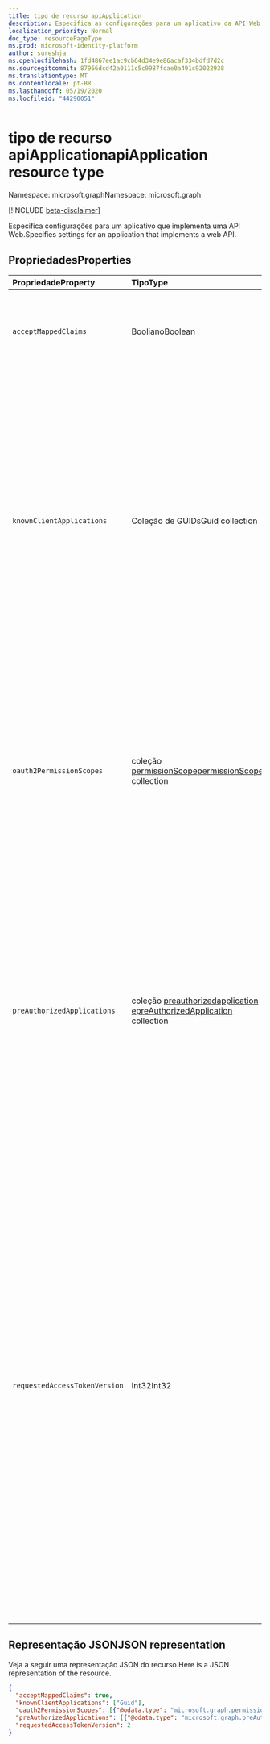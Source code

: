 ```yaml
---
title: tipo de recurso apiApplication
description: Especifica as configurações para um aplicativo da API Web.
localization_priority: Normal
doc_type: resourcePageType
ms.prod: microsoft-identity-platform
author: sureshja
ms.openlocfilehash: 1fd4867ee1ac9cb64d34e9e86acaf334bdfd7d2c
ms.sourcegitcommit: 87966dcd42a0111c5c9987fcae0a491c92022938
ms.translationtype: MT
ms.contentlocale: pt-BR
ms.lasthandoff: 05/19/2020
ms.locfileid: "44290051"
---
```

# <a name="apiapplication-resource-type"></a><span data-ttu-id="10488-103">tipo de recurso apiApplication</span><span class="sxs-lookup"><span data-stu-id="10488-103">apiApplication resource type</span></span>

<span data-ttu-id="10488-104">Namespace: microsoft.graph</span><span class="sxs-lookup"><span data-stu-id="10488-104">Namespace: microsoft.graph</span></span>

[!INCLUDE [beta-disclaimer](../../includes/beta-disclaimer.md)]

<span data-ttu-id="10488-105">Especifica configurações para um aplicativo que implementa uma API Web.</span><span class="sxs-lookup"><span data-stu-id="10488-105">Specifies settings for an application that implements a web API.</span></span>

## <a name="properties"></a><span data-ttu-id="10488-106">Propriedades</span><span class="sxs-lookup"><span data-stu-id="10488-106">Properties</span></span>

| <span data-ttu-id="10488-107">Propriedade</span><span class="sxs-lookup"><span data-stu-id="10488-107">Property</span></span> | <span data-ttu-id="10488-108">Tipo</span><span class="sxs-lookup"><span data-stu-id="10488-108">Type</span></span> | <span data-ttu-id="10488-109">Descrição</span><span class="sxs-lookup"><span data-stu-id="10488-109">Description</span></span> |
|:---------------|:--------|:----------|
|`acceptMappedClaims`| <span data-ttu-id="10488-110">Booliano</span><span class="sxs-lookup"><span data-stu-id="10488-110">Boolean</span></span> | <span data-ttu-id="10488-111">Quando true, permite que um aplicativo use o mapeamento de declarações sem especificar uma chave de assinatura personalizada.</span><span class="sxs-lookup"><span data-stu-id="10488-111">When true, allows an application to use claims mapping without specifying a custom signing key.</span></span> |
|`knownClientApplications`| <span data-ttu-id="10488-112">Coleção de GUIDs</span><span class="sxs-lookup"><span data-stu-id="10488-112">Guid collection</span></span> |<span data-ttu-id="10488-113">Usado para o consentimento de agrupamento se você tiver uma solução que contenha duas partes: um aplicativo cliente e um aplicativo de API Web personalizado.</span><span class="sxs-lookup"><span data-stu-id="10488-113">Used for bundling consent if you have a solution that contains two parts: a client app and a custom web API app.</span></span> <span data-ttu-id="10488-114">Se você definir a appID do aplicativo cliente com esse valor, o usuário só consenti uma vez para o aplicativo cliente.</span><span class="sxs-lookup"><span data-stu-id="10488-114">If you set the appID of the client app to this value, the user only consents once to the client app.</span></span> <span data-ttu-id="10488-115">O Azure AD sabe que a reenvio para o cliente significa implicitamente Confira a API Web e automaticamente provisiona entidades de serviço para ambas as APIs ao mesmo tempo.</span><span class="sxs-lookup"><span data-stu-id="10488-115">Azure AD knows that consenting to the client means implicitly consenting to the web API and automatically provisions service principals for both APIs at the same time.</span></span> <span data-ttu-id="10488-116">O cliente e o aplicativo da API Web devem ser registrados no mesmo locatário.</span><span class="sxs-lookup"><span data-stu-id="10488-116">Both the client and the web API app must be registered in the same tenant.</span></span>|
|`oauth2PermissionScopes`| <span data-ttu-id="10488-117">coleção [permissionScope](permissionscope.md)</span><span class="sxs-lookup"><span data-stu-id="10488-117">[permissionScope](permissionscope.md) collection</span></span> | <span data-ttu-id="10488-118">A definição das permissões delegadas expostas pela API Web representada por este registro de aplicativo.</span><span class="sxs-lookup"><span data-stu-id="10488-118">The definition of the delegated permissions exposed by the web API represented by this application registration.</span></span> <span data-ttu-id="10488-119">Essas permissões delegadas podem ser solicitadas por um aplicativo cliente e podem ser concedidas por usuários ou administradores durante o consentimento.</span><span class="sxs-lookup"><span data-stu-id="10488-119">These delegated permissions may be requested by a client application, and may be granted by users or administrators during consent.</span></span> <span data-ttu-id="10488-120">As permissões delegadas às vezes são chamadas de escopos OAuth 2,0.</span><span class="sxs-lookup"><span data-stu-id="10488-120">Delegated permissions are sometimes referred to as OAuth 2.0 scopes.</span></span> |
|`preAuthorizedApplications`| <span data-ttu-id="10488-121">coleção [preauthorizedapplication e](preauthorizedapplication.md)</span><span class="sxs-lookup"><span data-stu-id="10488-121">[preAuthorizedApplication](preauthorizedapplication.md) collection</span></span> | <span data-ttu-id="10488-122">Lista os aplicativos cliente que são previamente autorizados com as permissões delegadas especificadas para acessar as APIs desse aplicativo.</span><span class="sxs-lookup"><span data-stu-id="10488-122">Lists the client applications that are pre-authorized with the specified delegated permissions to access this application's APIs.</span></span> <span data-ttu-id="10488-123">Os usuários não precisam ser consentidos em qualquer aplicativo pré autorizado (para as permissões especificadas).</span><span class="sxs-lookup"><span data-stu-id="10488-123">Users are not required to consent to any pre-authorized application (for the permissions specified).</span></span> <span data-ttu-id="10488-124">No entanto, qualquer permissão adicional que não esteja listada no preAuthorizedApplications (solicitado por meio de consentimento incremental, por exemplo) exigirá o consentimento do usuário.</span><span class="sxs-lookup"><span data-stu-id="10488-124">However, any additional permissions not listed in preAuthorizedApplications (requested through incremental consent for example) will require user consent.</span></span> |
|`requestedAccessTokenVersion`| <span data-ttu-id="10488-125">Int32</span><span class="sxs-lookup"><span data-stu-id="10488-125">Int32</span></span> | <span data-ttu-id="10488-126">Especifica a versão do token de acesso esperada por este recurso.</span><span class="sxs-lookup"><span data-stu-id="10488-126">Specifies the access token version expected by this resource.</span></span> <span data-ttu-id="10488-127">Isso altera a versão e o formato do JWT produzido independentemente do ponto de extremidade ou cliente usado para solicitar o token de acesso.</span><span class="sxs-lookup"><span data-stu-id="10488-127">This changes the version and format of the JWT produced independent of the endpoint or client used to request the access token.</span></span> <br><br> <span data-ttu-id="10488-128">O ponto de extremidade usado, v 1.0 ou v 2.0, é escolhido pelo cliente e só impacta a versão do id_tokens.</span><span class="sxs-lookup"><span data-stu-id="10488-128">The endpoint used, v1.0 or v2.0, is chosen by the client and only impacts the version of id_tokens.</span></span> <span data-ttu-id="10488-129">Os recursos precisam ser configurados explicitamente `requestedAccessTokenVersion` para indicar o formato do token de acesso suportado.</span><span class="sxs-lookup"><span data-stu-id="10488-129">Resources need to explicitly configure `requestedAccessTokenVersion` to indicate the supported access token format.</span></span> <br><br> <span data-ttu-id="10488-130">Os valores possíveis para `requestedAccessTokenVersion` são `1` , `2` , ou `null` .</span><span class="sxs-lookup"><span data-stu-id="10488-130">Possible values for `requestedAccessTokenVersion` are `1`, `2`, or `null`.</span></span> <span data-ttu-id="10488-131">Se o valor for `null` , este padrão será `1` , que corresponde ao ponto de extremidade v 1.0.</span><span class="sxs-lookup"><span data-stu-id="10488-131">If the value is `null`, this defaults to `1`, which corresponds to the v1.0 endpoint.</span></span> <br><br> <span data-ttu-id="10488-132">Se `signInAudience` no aplicativo estiver configurado como `AzureADandPersonalMicrosoftAccount` , o valor dessa propriedade deverá ser`2`</span><span class="sxs-lookup"><span data-stu-id="10488-132">If `signInAudience` on the application is configured as `AzureADandPersonalMicrosoftAccount`, the value for this property must be `2`</span></span> |

## <a name="json-representation"></a><span data-ttu-id="10488-133">Representação JSON</span><span class="sxs-lookup"><span data-stu-id="10488-133">JSON representation</span></span>

<span data-ttu-id="10488-134">Veja a seguir uma representação JSON do recurso.</span><span class="sxs-lookup"><span data-stu-id="10488-134">Here is a JSON representation of the resource.</span></span>

<!-- {
  "blockType": "resource",
  "optionalProperties": [

  ],
  "@odata.type": "microsoft.graph.apiApplication"
}-->

```json
{
  "acceptMappedClaims": true,
  "knownClientApplications": ["Guid"],
  "oauth2PermissionScopes": [{"@odata.type": "microsoft.graph.permissionScope"}],
  "preAuthorizedApplications": [{"@odata.type": "microsoft.graph.preAuthorizedApplication"}],
  "requestedAccessTokenVersion": 2
}
```


<!-- uuid: 8fcb5dbc-d5aa-4681-8e31-b001d5168d79
2015-10-25 14:57:30 UTC -->
<!--
{
  "type": "#page.annotation",
  "description": "api resource",
  "keywords": "",
  "section": "documentation",
  "tocPath": "",
  "suppressions": []
}
-->
